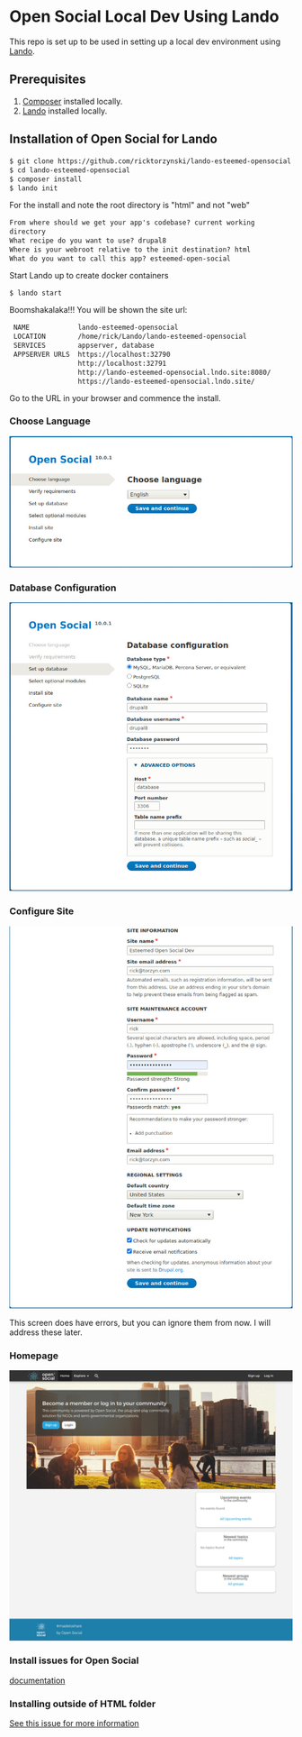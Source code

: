 # Open Social Local Dev Using Lando

This repo is set up to be used in setting up a local dev environment using [Lando](https://lando.dev/).

## Prerequisites

1. [Composer](https://getcomposer.org/download/) installed locally.
2. [Lando](https://lando.dev/) installed locally.

## Installation of Open Social for Lando

```
$ git clone https://github.com/ricktorzynski/lando-esteemed-opensocial
$ cd lando-esteemed-opensocial
$ composer install
$ lando init
```
For the install and note the root directory is "html" and not "web"
```
From where should we get your app's codebase? current working directory
What recipe do you want to use? drupal8
Where is your webroot relative to the init destination? html
What do you want to call this app? esteemed-open-social
```
Start Lando up to create docker containers
```
$ lando start
```
Boomshakalaka!!!
You will be shown the site url:
```
 NAME            lando-esteemed-opensocial                        
 LOCATION        /home/rick/Lando/lando-esteemed-opensocial       
 SERVICES        appserver, database                              
 APPSERVER URLS  https://localhost:32790                          
                 http://localhost:32791                           
                 http://lando-esteemed-opensocial.lndo.site:8080/ 
                 https://lando-esteemed-opensocial.lndo.site/    
```
Go to the URL in your browser and commence the install.

### Choose Language

![Choose Language](images/Lando-1-Home-Esteemed-Open-Social.jpg)

### Database Configuration
![Database Configuration](images/Lando-2-Database-configuration-Open-Social.jpg)

### Configure Site
![Configure Site](images/Lando-3-Configure-site-Open-Social.jpg)

This screen does have errors, but you can ignore them from now.  I will address these later.

### Homepage
![Homepage](images/Lando-4-Home-Esteemed-Open-Social-Dev.jpg)



### Install issues for Open Social
[documentation](https://www.drupal.org/docs/8/distributions/open-social/installing-and-updating)

### Installing outside of HTML folder
[See this issue for more information](https://www.drupal.org/project/social/issues/2792543#comment-11591981)


